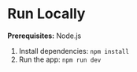 # Run Locally

**Prerequisites:**  Node.js


1. Install dependencies:
   `npm install`
2. Run the app:
   `npm run dev`

